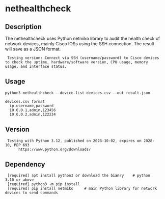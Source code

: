 # nethealthcheck


## Description

The nethealthcheck uses Python netmiko library to audit the health check of network devices, mainly Cisco IOSs using the SSH connection. The result will save as a JSON format.

     Testing version: Connect via SSH (username/password) to Cisco devices to check the uptime, hardware/software version, CPU usage, memory usage, and interface status.

     
## Usage

    python3 nethealthcheck --device-list devices.csv --out result.json

    devices.csv format
      ip.username,password
      10.0.0.1,admin,123456
      10.0.0.2,admin,122234
    

## Version

     Testing with Python 3.12, published on 2023-10-02, expires on 2028-10, PEP 693
          https://www.python.org/downloads/


## Dependency

     [required] apt install python3 or download the bianry    # python 3.10 or above
     [required] python3 -m pip install        
     [required] pip install netmiko     # main Python library for network devices to send commands
